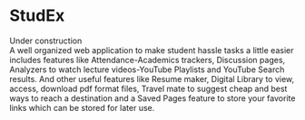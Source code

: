 # StudEx


Under construction <br>
A well organized web application to make student hassle tasks a little easier includes features like Attendance-Academics trackers, Discussion pages, Analyzers to watch lecture videos-YouTube Playlists and YouTube Search results. And other useful features like Resume maker, Digital Library to view, access, download pdf format files, Travel mate to suggest cheap and best ways to reach a destination and a Saved Pages feature to store your favorite links which can be stored for later use.
